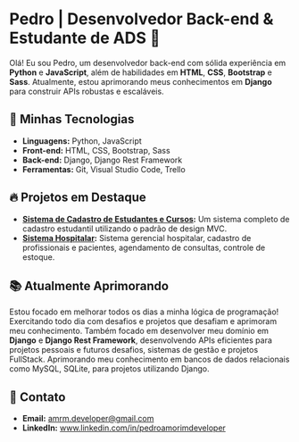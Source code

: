 # Pedro | Desenvolvedor Back-end & Estudante de ADS 🚀

Olá! Eu sou Pedro, um desenvolvedor back-end com sólida experiência em **Python** e **JavaScript**, além de habilidades em **HTML**, **CSS**, **Bootstrap** e **Sass**. Atualmente, estou aprimorando meus conhecimentos em **Django** para construir APIs robustas e escaláveis.

## 🚀 Minhas Tecnologias

- **Linguagens:** Python, JavaScript
- **Front-end:** HTML, CSS, Bootstrap, Sass
- **Back-end:** Django, Django Rest Framework
- **Ferramentas:** Git, Visual Studio Code, Trello

## 🔥 Projetos em Destaque

- **[Sistema de Cadastro de Estudantes e Cursos](https://github.com/AmrmDev/Django-API-small-project):** Um sistema completo de cadastro estudantil utilizando o padrão de design MVC.
- **[Sistema Hospitalar](https://github.com/AmrmDev/Sistema-Hospitalar):** Sistema gerencial hospitalar, cadastro de profissionais e pacientes, agendamento de consultas, controle de estoque.

## 📚 Atualmente Aprimorando

Estou focado em melhorar todos os dias a minha lógica de programação! Exercitando todo dia com desafios e projetos que desafiam e aprimoram meu conhecimento. Também focado em desenvolver meu domínio em **Django** e **Django Rest Framework**, desenvolvendo APIs eficientes para projetos pessoais e futuros desafios, sistemas de gestão e projetos FullStack. Aprimorando meu conhecimento em bancos de dados relacionais como MySQL, SQLite, para projetos utilizando Django.

## 📝 Contato

- **Email:** amrm.developer@gmail.com
- **LinkedIn:** www.linkedin.com/in/pedroamorimdeveloper
